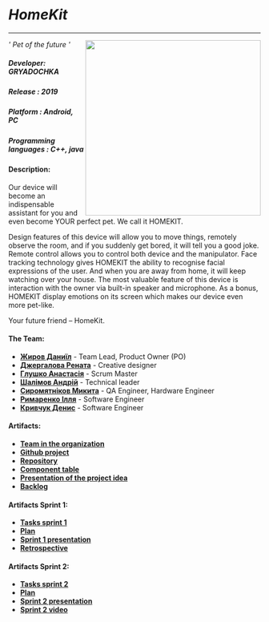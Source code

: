 # *HomeKit*
****
*' Pet of the future '*
<img align="right" src="https://i.imgur.com/6nyD8H7.png" width="350" height="350" />
##### Developer: ***GRYADOCHKA***
##### Release : *2019*
##### Platform : *Android, PC*
##### Programming languages : *C++, java*

#### Description:

Our device will become an indispensable assistant for you and even become YOUR perfect pet. We call it HOMEKIT.

Design features of this device will allow you to move things, remotely observe the room, and if you suddenly get bored, it will tell you a good joke. Remote control allows you to control both device and the manipulator. Face tracking technology gives HOMEKIT the ability to recognise facial expressions of the user. And when you are away from home, it will keep watching over your house. The most valuable feature of this device is interaction with the owner via built-in speaker and microphone. As a bonus, HOMEKIT display emotions on its screen which makes our device even more pet-like.

Your future friend – HomeKit.

#### The Team:  
- [**Жиров Даниїл**](https://github.com/daniilzhyrov) - Team Lead, Product Owner (PO)
- [**Джергалова Рената**](https://github.com/le-kalmique) - Creative designer
- [**Глушко Анастасія**](https://github.com/nastyaglushko) - Scrum Master 
- [**Шалімов Андрій**](https://github.com/mycodeiscat) - Technical leader
- [**Сиромятніков Микита**](https://github.com/Nik1tasm) - QA Engineer, Hardware Engineer
- [**Римаренко Ілля**](https://github.com/ProbablyNextTime) - Software Engineer
- [**Кривчук Денис**](https://github.com/dionissqq) - Software Engineer
#### Artifacts:
- [**Team in the organization**](https://github.com/orgs/progbase/teams/gryadochka)
- [**Github project**](https://github.com/orgs/progbase/projects/6)
- [**Repository**](https://github.com/progbase/HomeKit)
- [**Сomponent table**](https://docs.google.com/spreadsheets/d/1DZDRZkOOVyxAc-M4gztyLiYBIonay2FJwdMOpIrwLXU/edit#gid=0)
- [**Presentation of the project idea**](https://docs.google.com/presentation/d/1sRCOvDxCtTtzu4tZIpsS6Pp-erHIy61-DXYOvgvIS_o/edit)
- [**Backlog**](https://docs.google.com/spreadsheets/d/1aQ9tZgT522S94e3fBasuauoAigkkwkmBKEJNF5MWtSg/edit#gid=0)
#### Artifacts Sprint 1:
- [**Tasks sprint 1**](https://docs.google.com/spreadsheets/d/1aQ9tZgT522S94e3fBasuauoAigkkwkmBKEJNF5MWtSg/edit#gid=911513633)
- [**Plan**](https://docs.google.com/document/d/1TWNODkeiwLQaMklG_nyS25lRXNq29ExbJCHUb5HelgI/edit)
- [**Sprint 1 presentation**](https://docs.google.com/presentation/d/1AVIn1SLPs3mk1NeoETsZqFrA-mEeoUq3JR3bSBaRAL8/edit#slide=id.g4d1de9b895_0_1516)
- [**Retrospective**](https://docs.google.com/spreadsheets/d/1D38zsEo0lLLWKJ5LPqB9pn0SP6OBRU4Uqhg8xISAuDY/edit#gid=0)
#### Artifacts Sprint 2:
- [**Tasks sprint 2**](https://docs.google.com/spreadsheets/d/1aQ9tZgT522S94e3fBasuauoAigkkwkmBKEJNF5MWtSg/edit#gid=1635750910)
- [**Plan**](https://docs.google.com/document/d/1OllxmuD_oIc9DMxwn_ISI7PhWtCSLhCrsA1aImLRJgI/edit)
- [**Sprint 2 presentation**](https://docs.google.com/presentation/d/1JNMfphWq7OyM7QE4j4_1Diz9gbzcRJvXosa470FSp8U/edit?usp=sharing)
- [**Sprint 2 video**](https://www.youtube.com/watch?v=P_pfran4Saw&feature=youtu.be)
